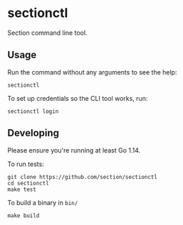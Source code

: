 # sectionctl

Section command line tool.

## Usage

Run the command without any arguments to see the help:

```
sectionctl
```

To set up credentials so the CLI tool works, run:

```
sectionctl login
```

## Developing

Please ensure you're running at least Go 1.14.

To run tests:

```
git clone https://github.com/section/sectionctl
cd sectionctl
make test
```

To build a binary in `bin/`

```
make build
```

